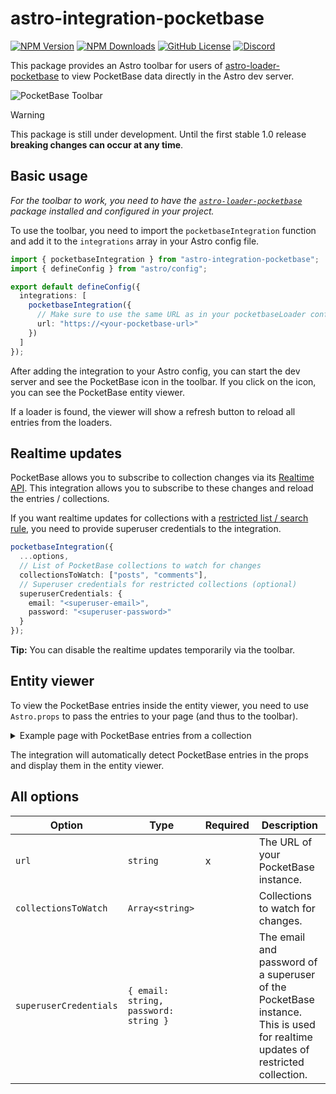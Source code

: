 # astro-integration-pocketbase

<!-- ![GitHub Actions Workflow Status](https://img.shields.io/github/actions/workflow/status/pawcoding/astro-integration-pocketbase/release.yaml?style=flat-square) -->

[![NPM Version](https://img.shields.io/npm/v/astro-integration-pocketbase?style=flat-square)](https://www.npmjs.com/package/astro-integration-pocketbase)
[![NPM Downloads](https://img.shields.io/npm/dw/astro-integration-pocketbase?style=flat-square)](https://www.npmjs.com/package/astro-integration-pocketbase)
[![GitHub License](https://img.shields.io/github/license/pawcoding/astro-integration-pocketbase?style=flat-square)](https://github.com/pawcoding/astro-integration-pocketbase/blob/master/LICENSE)
[![Discord](https://img.shields.io/discord/484669557747875862?style=flat-square&label=Discord)](https://discord.gg/GzgTh4hxrx)

This package provides an Astro toolbar for users of [astro-loader-pocketbase](https://github.com/pawcoding/astro-loader-pocketbase) to view PocketBase data directly in the Astro dev server.

![PocketBase Toolbar](/assets/toolbar.png)

> [!WARNING]
> This package is still under development.
> Until the first stable 1.0 release **breaking changes can occur at any time**.

## Basic usage

_For the toolbar to work, you need to have the [`astro-loader-pocketbase`](https://www.npmjs.com/package/astro-loader-pocketbase) package installed and configured in your project._

To use the toolbar, you need to import the `pocketbaseIntegration` function and add it to the `integrations` array in your Astro config file.

```ts
import { pocketbaseIntegration } from "astro-integration-pocketbase";
import { defineConfig } from "astro/config";

export default defineConfig({
  integrations: [
    pocketbaseIntegration({
      // Make sure to use the same URL as in your pocketbaseLoader configuration
      url: "https://<your-pocketbase-url>"
    })
  ]
});
```

After adding the integration to your Astro config, you can start the dev server and see the PocketBase icon in the toolbar.
If you click on the icon, you can see the PocketBase entity viewer.

If a loader is found, the viewer will show a refresh button to reload all entries from the loaders.

## Realtime updates

PocketBase allows you to subscribe to collection changes via its [Realtime API](https://pocketbase.io/docs/api-realtime/).
This integration allows you to subscribe to these changes and reload the entries / collections.

If you want realtime updates for collections with a [restricted list / search rule](https://pocketbase.io/docs/api-rules-and-filters/), you need to provide superuser credentials to the integration.

```ts
pocketbaseIntegration({
  ...options,
  // List of PocketBase collections to watch for changes
  collectionsToWatch: ["posts", "comments"],
  // Superuser credentials for restricted collections (optional)
  superuserCredentials: {
    email: "<superuser-email>",
    password: "<superuser-password>"
  }
});
```

**Tip:** You can disable the realtime updates temporarily via the toolbar.

## Entity viewer

To view the PocketBase entries inside the entity viewer, you need to use `Astro.props` to pass the entries to your page (and thus to the toolbar).

<details>
  <summary>
    Example page with PocketBase entries from a collection
  </summary>

```astro
---
import { render, getCollection } from "astro:content";
import type { CollectionEntry } from "astro:content";

interface Props {
  entry: CollectionEntry<"<your-collection">
}

export async function getStaticPaths() {
  const entries = await getCollection("<your-collection>");
  return entries.map((entry) => ({
    params: { id: entry.id },
    props: { entry },
  }));
}

const { entry } = Astro.props;
const { Content } = await render(entry);
---

<article>
  <h1>{entry.data.title}</h1>
  <Content />
</article>
```

</details>

The integration will automatically detect PocketBase entries in the props and display them in the entity viewer.

## All options

| Option                 | Type                                  | Required | Description                                                                                                                   |
| ---------------------- | ------------------------------------- | -------- | ----------------------------------------------------------------------------------------------------------------------------- |
| `url`                  | `string`                              | x        | The URL of your PocketBase instance.                                                                                          |
| `collectionsToWatch`   | `Array<string>`                       |          | Collections to watch for changes.                                                                                             |
| `superuserCredentials` | `{ email: string, password: string }` |          | The email and password of a superuser of the PocketBase instance. This is used for realtime updates of restricted collection. |
